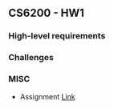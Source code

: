 ## CS6200 - HW1

### High-level requirements


### Challenges


### MISC
- Assignment [Link](http://www.ccs.neu.edu/home/vip/teach/IRcourse/1_retrieval_models/HW1/HW1.html)
